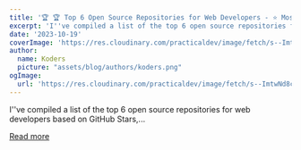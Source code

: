```yaml
---
title: '🏆 🏆 Top 6 Open Source Repositories for Web Developers - ⭐ Most rated by community'
excerpt: 'I''ve compiled a list of the top 6 open source repositories for web developers based on GitHub Stars,...'
date: '2023-10-19'
coverImage: 'https://res.cloudinary.com/practicaldev/image/fetch/s--ImtwNd8c--/c_imagga_scale,f_auto,fl_progressive,h_420,q_auto,w_1000/https://dev-to-uploads.s3.amazonaws.com/uploads/articles/y5r122bqdn1ele2s9nvd.png'
author:
  name: Koders
  picture: "assets/blog/authors/koders.png"
ogImage:
  url: 'https://res.cloudinary.com/practicaldev/image/fetch/s--ImtwNd8c--/c_imagga_scale,f_auto,fl_progressive,h_420,q_auto,w_1000/https://dev-to-uploads.s3.amazonaws.com/uploads/articles/y5r122bqdn1ele2s9nvd.png'
---
```


I''ve compiled a list of the top 6 open source repositories for web developers based on GitHub Stars,...

[Read more](https://dev.to/necatiozmen/top-6-open-source-repositories-for-web-developers-most-rated-by-community-5g2)
